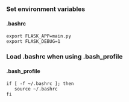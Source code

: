 ### Set environment variables
#### .bashrc
```shell
export FLASK_APP=main.py
export FLASK_DEBUG=1
```

### Load .bashrc when using .bash_profile
#### .bash_profile
```shell
if [ -f ~/.bashrc ]; then
   source ~/.bashrc
fi
```
